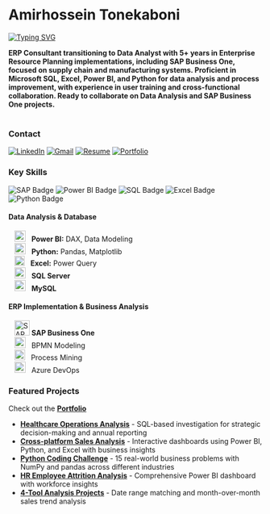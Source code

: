 # Amirhossein Tonekaboni

[![Typing SVG](https://readme-typing-svg.herokuapp.com?font=montserratblack&color=3384B4&lines=SAP+Business+One+Consultant;ERP+Data+Analyst;Business+Intelligence+Specialist)](https://git.io/typing-svg)

**ERP Consultant transitioning to Data Analyst with 5+ years in Enterprise Resource Planning implementations, including SAP Business One, focused on supply chain and manufacturing systems. Proficient in Microsoft SQL, Excel, Power BI, and Python for data analysis and process improvement, with experience in user training and cross-functional collaboration. Ready to collaborate on Data Analysis and SAP Business One projects.**
<br>
<br>
### Contact

[![LinkedIn](https://img.shields.io/badge/linkedin-%230077B5.svg?style=for-the-badge&logo=linkedin&logoColor=white)](https://linkedin.com/in/tonekaboni)
[![Gmail](https://img.shields.io/badge/Gmail-D14836?style=for-the-badge&logo=gmail&logoColor=white)](mailto:atonekaboni@gmail.com)
[![Resume](https://img.shields.io/badge/Resume-424242?style=for-the-badge&logo=google-drive&logoColor=white)](https://drive.google.com/file/d/1SBi_GCtDx3gazX9QnIyVmiaz2UTVmOU7/view?usp=sharing)
[![Portfolio](https://img.shields.io/badge/Portfolio-FF5722?style=for-the-badge&logo=google-chrome&logoColor=white)](https://atonekaboni.github.io)

### Key Skills
![SAP Badge](https://img.shields.io/badge/SAP-0FAAFF?style=for-the-badge&logo=sap&logoColor=white)
![Power BI Badge](https://img.shields.io/badge/-Power%20BI-F2C811?style=for-the-badge&labelColor=black&logo=powerbi)
![SQL Badge](https://img.shields.io/badge/-SQL-4479A1?style=for-the-badge&labelColor=black&logo=mysql&logoColor=white)
![Excel Badge](https://img.shields.io/badge/-Excel-217346?style=for-the-badge&labelColor=black&logo=Microsoft%20Excel)
![Python Badge](https://img.shields.io/badge/-Python-3776AB?style=for-the-badge&labelColor=black&logo=python)

#### Data Analysis & Database
  &nbsp;&nbsp;&nbsp;<img src="https://upload.wikimedia.org/wikipedia/commons/c/cf/New_Power_BI_Logo.svg" alt="Power BI" style="width: 22px;">&nbsp;&nbsp;&nbsp;<b>Power BI:</b> DAX, Data Modeling<br>
  &nbsp;&nbsp;&nbsp;<img src="https://cdn.jsdelivr.net/gh/devicons/devicon/icons/python/python-original.svg" alt="Python" style="width: 22px;">&nbsp;&nbsp;&nbsp;<b>Python:</b> Pandas, Matplotlib<br>
  &nbsp;&nbsp;&nbsp;<img src="https://upload.wikimedia.org/wikipedia/commons/3/34/Microsoft_Office_Excel_%282019%E2%80%93present%29.svg" alt="Excel" style="width: 20px;">&nbsp;&nbsp;&nbsp;<b>Excel:</b> Power Query<br>
  &nbsp;&nbsp;&nbsp;<img src="https://cdn.jsdelivr.net/gh/devicons/devicon/icons/microsoftsqlserver/microsoftsqlserver-plain.svg" alt="SQL Server" style="width: 22px;">&nbsp;&nbsp;&nbsp;<b>SQL Server</b><br>
  &nbsp;&nbsp;&nbsp;<img src="https://cdn.jsdelivr.net/gh/devicons/devicon/icons/mysql/mysql-original.svg" alt="MySQL" style="width: 22px;">&nbsp;&nbsp;&nbsp;<b>MySQL</b>

#### ERP Implementation & Business Analysis
  &nbsp;&nbsp;&nbsp;<img src="https://www.sap.com/etc/designs/sap/public/images/favicon.ico" alt="SAP" style="width: 30px;">&nbsp;<b>SAP Business One</b><br>
  &nbsp;&nbsp;&nbsp;<img src="https://forums.visual-paradigm.com/uploads/default/original/2X/6/6d10753eda994cb828d6d182304d2c9929ae85c1.png" alt="Visual Paradigm" style="width: 22px;">&nbsp;&nbsp;&nbsp;BPMN Modeling<br>
  &nbsp;&nbsp;&nbsp;<img src="https://upload.wikimedia.org/wikipedia/commons/f/f5/Noun_Project_process_icon_2519390.svg" alt="Celonis" style="width: 21px;">&nbsp;&nbsp;&nbsp;Process Mining<br>
  &nbsp;&nbsp;&nbsp;<img src="https://code.benco.io/icon-collection/azure-icons/Azure-DevOps.svg" alt="Azure" style="width: 22px;">&nbsp;&nbsp;&nbsp;Azure DevOps

### Featured Projects
Check out the **[Portfolio](https://atonekaboni.github.io)**

- [**Healthcare Operations Analysis**](https://github.com/atonekaboni/healthcare-analytics) - SQL-based investigation for strategic decision-making and annual reporting  
- [**Cross-platform Sales Analysis**](https://github.com/atonekaboni/Toy_Store/) - Interactive dashboards using Power BI, Python, and Excel with business insights
- [**Python Coding Challenge**](https://github.com/atonekaboni/Python_Challenge) - 15 real-world business problems with NumPy and pandas across different industries
- [**HR Employee Attrition Analysis**](https://github.com/atonekaboni/HR) - Comprehensive Power BI dashboard with workforce insights  
- [**4-Tool Analysis Projects**](https://github.com/atonekaboni/Month-Over-Month) - Date range matching and month-over-month sales trend analysis


